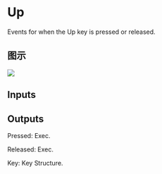 # Up

Events for when the Up key is pressed or released.

## 图示

![]($-20221218-19270072.png)

## Inputs

## Outputs

Pressed: Exec.

Released: Exec.

Key: Key Structure.

